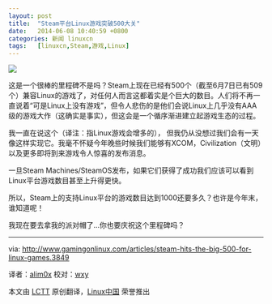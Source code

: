 ```yaml
---
layout: post
title:	"Steam平台Linux游戏突破500大关"
date:	2014-06-08 10:40:59 +0800 
categories:	新闻 linuxcn 
tags:	[linuxcn,Steam,游戏,Linux]
---
```



![](/Asserts/Images//attachment/album/201406/08/104102r8439069586m8zn6.png)


这是一个很棒的里程碑不是吗？Steam上现在已经有500个（截至6月7日已有509个）兼容Linux的游戏了，对任何人而言这都着实是个巨大的数目。人们将不再一直说着“可是Linux上没有游戏”，但令人悲伤的是他们会说Linux上几乎没有AAA级的游戏大作（这确实是事实），但这会是一个循序渐进建立起游戏生态的过程。


我一直在说这个（译注：指Linux游戏会增多的）， 但我仍从没想过我们会有一天像这样实现它。我毫不怀疑今年晚些时候我们能够有XCOM，Civilization（文明）以及更多即将到来游戏令人惊喜的发布消息。


一旦Steam Machines/SteamOS发布，如果它们获得了成功我们应该可以看到Linux平台游戏数目甚至上升得更快。


所以，Steam上的支持Linux平台的游戏数目达到1000还要多久？也许是今年末，谁知道呢！


我现在要去拿我的派对帽了...你也要庆祝这个里程碑吗？




---


via: <http://www.gamingonlinux.com/articles/steam-hits-the-big-500-for-linux-games.3849>


译者：[alim0x](https://github.com/alim0x) 校对：[wxy](https://github.com/wxy)


本文由 [LCTT](https://github.com/LCTT/TranslateProject) 原创翻译，[Linux中国](http://linux.cn/) 荣誉推出
